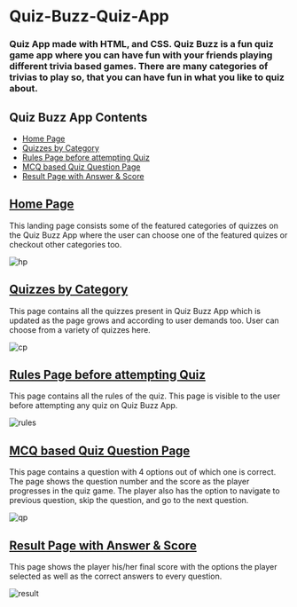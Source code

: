 # Quiz-Buzz-Quiz-App

### Quiz App made with HTML, and CSS. Quiz Buzz is a fun quiz game app where you can have fun with your friends playing different trivia based games. There are many categories of trivias to play so, that you can have fun in what you like to quiz about.

## Quiz Buzz App Contents

- [Home Page](#homepage)
- [Quizzes by Category](#quizByCategory)
- [Rules Page before attempting Quiz](#rulesPage)
- [MCQ based Quiz Question Page](#questionPage)
- [Result Page with Answer & Score](#answerPage)

## [Home Page](https://quiz-buzz-app.netlify.app/index.html)

This landing page consists some of the featured categories of quizzes on the Quiz Buzz App where the user can choose one of the featured quizes or checkout other categories too.

![hp](https://user-images.githubusercontent.com/35110542/154906292-25d51647-45bf-4c3d-8d42-e66b7bde7c8d.PNG)

## [Quizzes by Category](https://quiz-buzz-app.netlify.app/quiz-category/quiz-category.html)

This page contains all the quizzes present in Quiz Buzz App which is updated as the page grows and according to user demands too. User can choose from a variety of quizzes here.

![cp](https://user-images.githubusercontent.com/35110542/154906597-ce49fcb6-3534-4f61-af9e-afb350bc003b.PNG)

## [Rules Page before attempting Quiz](https://quiz-buzz-app.netlify.app/quiz-rules/rules.html)

This page contains all the rules of the quiz. This page is visible to the user before attempting any quiz on Quiz Buzz App.

![rules](https://user-images.githubusercontent.com/35110542/154906857-79be7bc4-c8a5-4702-be7c-ca84a63a15f6.PNG)

## [MCQ based Quiz Question Page](https://quiz-buzz-app.netlify.app/quiz-question/question1.html)

This page contains a question with 4 options out of which one is correct. The page shows the question number and the score as the player progresses in the quiz game. 
The player also has the option to navigate to previous question, skip the question, and go to the next question.

![qp](https://user-images.githubusercontent.com/35110542/154907394-2d3472ff-af5d-422c-9bfd-680963334298.PNG)

## [Result Page with Answer & Score](https://quiz-buzz-app.netlify.app/quiz-result/result.html)

This page shows the player his/her final score with the options the player selected as well as the correct answers to every question.

![result](https://user-images.githubusercontent.com/35110542/154907681-8031c7bd-76fe-4d1a-aa23-573bd15df17c.PNG)
